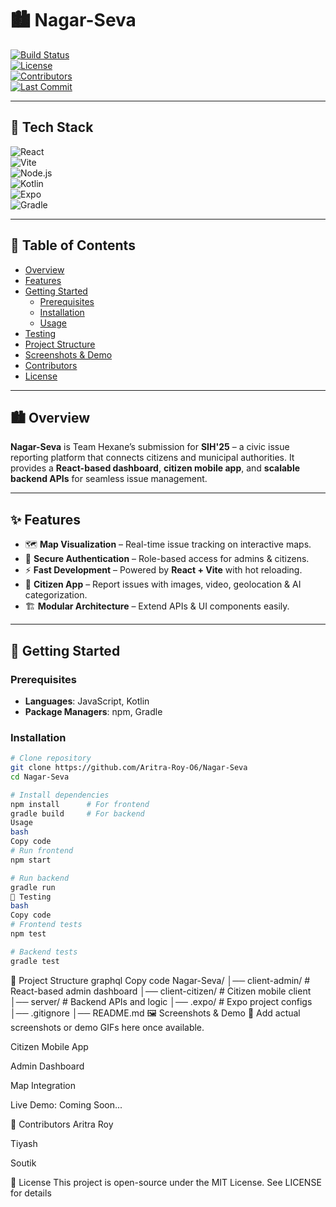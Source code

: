 # 🏙️ Nagar-Seva

[![Build Status](https://img.shields.io/badge/build-passing-brightgreen)]()  
[![License](https://img.shields.io/badge/license-MIT-blue)]()  
[![Contributors](https://img.shields.io/github/contributors/Aritra-Roy-O6/Nagar-Seva)]()  
[![Last Commit](https://img.shields.io/github/last-commit/Aritra-Roy-O6/Nagar-Seva)]()  

---

## 🚀 Tech Stack  
![React](https://img.shields.io/badge/Frontend-React-blue?logo=react&logoColor=white)  
![Vite](https://img.shields.io/badge/Bundler-Vite-purple?logo=vite&logoColor=white)  
![Node.js](https://img.shields.io/badge/Backend-Node.js-green?logo=node.js&logoColor=white)  
![Kotlin](https://img.shields.io/badge/Mobile-Kotlin-orange?logo=kotlin&logoColor=white)  
![Expo](https://img.shields.io/badge/Mobile-Expo-black?logo=expo&logoColor=white)  
![Gradle](https://img.shields.io/badge/Build-Gradle-02303A?logo=gradle&logoColor=white)  

---

## 📑 Table of Contents
- [Overview](#🏙️overview)
- [Features](#✨features)
- [Getting Started](#🚀Getting-Started)
  - [Prerequisites](#prerequisites)
  - [Installation](#installation)
  - [Usage](#usage)
- [Testing](#testing)
- [Project Structure](#📂Project-Structure)
- [Screenshots & Demo](#🖼️screenshots--demo)
- [Contributors](#👥Contributors)
- [License](#📜License)

---

## 🏙️ Overview
**Nagar-Seva** is Team Hexane’s submission for **SIH'25** – a civic issue reporting platform that connects citizens and municipal authorities. It provides a **React-based dashboard**, **citizen mobile app**, and **scalable backend APIs** for seamless issue management.  

---

## ✨ Features
- 🗺️ **Map Visualization** – Real-time issue tracking on interactive maps.  
- 🔐 **Secure Authentication** – Role-based access for admins & citizens.  
- ⚡ **Fast Development** – Powered by **React + Vite** with hot reloading.  
- 📱 **Citizen App** – Report issues with images, video, geolocation & AI categorization.  
- 🏗️ **Modular Architecture** – Extend APIs & UI components easily.  

---

## 🚀 Getting Started

### Prerequisites
- **Languages**: JavaScript, Kotlin  
- **Package Managers**: npm, Gradle  

### Installation
```bash
# Clone repository
git clone https://github.com/Aritra-Roy-O6/Nagar-Seva
cd Nagar-Seva

# Install dependencies
npm install      # For frontend
gradle build     # For backend
Usage
bash
Copy code
# Run frontend
npm start

# Run backend
gradle run
🧪 Testing
bash
Copy code
# Frontend tests
npm test

# Backend tests
gradle test

```
📂 Project Structure
graphql
Copy code
Nagar-Seva/
│── client-admin/     # React-based admin dashboard
│── client-citizen/   # Citizen mobile client
│── server/           # Backend APIs and logic
│── .expo/            # Expo project configs
│── .gitignore
│── README.md
🖼️ Screenshots & Demo
📌 Add actual screenshots or demo GIFs here once available.

Citizen Mobile App

Admin Dashboard

Map Integration

Live Demo: Coming Soon...

👥 Contributors
Aritra Roy

Tiyash

Soutik

📜 License
This project is open-source under the MIT License.
See LICENSE for details
